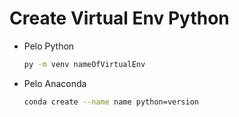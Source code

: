 # Create Virtual Env Python

- Pelo Python
    
    ```bash
    py -m venv nameOfVirtualEnv
    ```
    
- Pelo Anaconda
    
    ```bash
    conda create --name name python=version
    ```